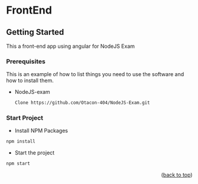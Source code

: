 # FrontEnd


<!-- GETTING STARTED -->
## Getting Started

This a front-end app using angular for NodeJS Exam

### Prerequisites

This is an example of how to list things you need to use the software and how to install them.
* NodeJS-exam
  ```sh
  Clone https://github.com/Otacon-404/NodeJS-Exam.git
  ```
  
 ### Start Project
 * Install NPM Packages
  ```sh
  npm install
  ```
 * Start the project
  ```sh
  npm start
  ```

<p align="right">(<a href="#top">back to top</a>)</p>

